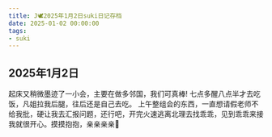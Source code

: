 ```yaml
---
title: J🕊️2025年1月2日suki日记存档
date: 2025-01-02 00:00:00
tags:
- suki
---
```


## 2025年1月2日

起床又稍微墨迹了一小会，主要在做多邻国，我们可真棒!
七点多醒八点半才去吃饭，凡姐拉我后腿，往后还是自己去吃。
上午整组会的东西，一直想请假老师不给我批，硬让我去汇报问题，还行吧，开完火速逃离北理去找乖乖，见到乖乖来接我就很开心。摸摸抱抱，亲亲亲亲💋
